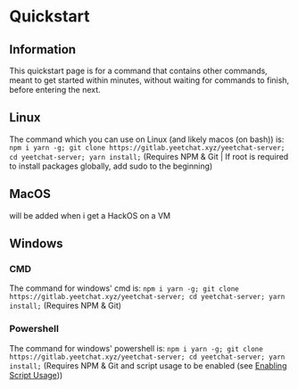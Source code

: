 # Quickstart
## Information
This quickstart page is for a command that contains other commands, meant to get started within minutes, without waiting for commands to finish, before entering the next.

## Linux
The command which you can use on Linux (and likely macos (on bash)) is:
```npm i yarn -g; git clone https://gitlab.yeetchat.xyz/yeetchat-server; cd yeetchat-server; yarn install;```
(Requires NPM & Git | If root is required to install packages globally, add sudo to the beginning)

## MacOS
will be added when i get a HackOS on a VM

## Windows
### CMD
The command for windows' cmd is:
```npm i yarn -g; git clone https://gitlab.yeetchat.xyz/yeetchat-server; cd yeetchat-server; yarn install;```
(Requires NPM & Git)
### Powershell
The command for windows' powershell is:
```npm i yarn -g; git clone https://gitlab.yeetchat.xyz/yeetchat-server; cd yeetchat-server; yarn install;```
(Requires NPM & Git and script usage to be enabled (see [Enabling Script Usage](../scriptusage)))
